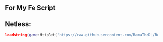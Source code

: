 ## For My Fe Script
## Netless:
```lua
loadstring(game:HttpGet("https://raw.githubusercontent.com/RamaTheDL/RobloxScript/main/Fe/%5B1%5DNetless-Bypass"))()
```
